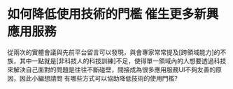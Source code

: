 # 如何降低使用技術的門檻 催生更多新興應用服務
從兩次的實體會議與先前平台留言可以發現，與會專家常常提及[跨領域能力]的不族，其中一點就是[非科技人的科技訓練]不足，使得單一領域內的人想要透過科技來解決自己面對的問題是往往不斷碰壁，間接成為很多應用服務UI不夠友善的原因，因此小編想請問 有哪些方式可以協助降低技術的使用門檻?


